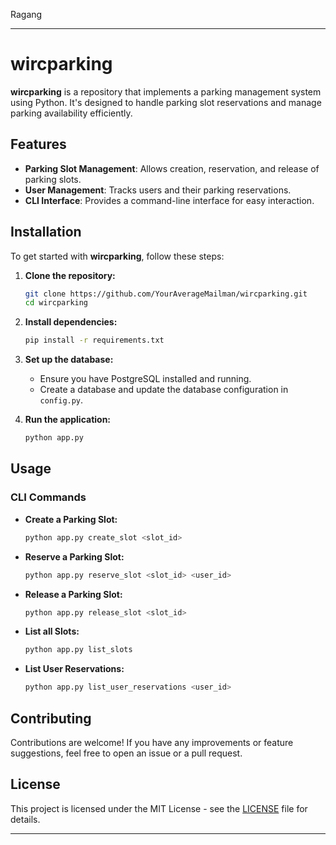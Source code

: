 Ragang

---

# wircparking

**wircparking** is a repository that implements a parking management system using Python. It's designed to handle parking slot reservations and manage parking availability efficiently.

## Features

- **Parking Slot Management**: Allows creation, reservation, and release of parking slots.
- **User Management**: Tracks users and their parking reservations.
- **CLI Interface**: Provides a command-line interface for easy interaction.

## Installation

To get started with **wircparking**, follow these steps:

1. **Clone the repository:**
   ```bash
   git clone https://github.com/YourAverageMailman/wircparking.git
   cd wircparking
   ```

2. **Install dependencies:**
   ```bash
   pip install -r requirements.txt
   ```

3. **Set up the database:**
   - Ensure you have PostgreSQL installed and running.
   - Create a database and update the database configuration in `config.py`.

4. **Run the application:**
   ```bash
   python app.py
   ```

## Usage

### CLI Commands

- **Create a Parking Slot:**
  ```bash
  python app.py create_slot <slot_id>
  ```

- **Reserve a Parking Slot:**
  ```bash
  python app.py reserve_slot <slot_id> <user_id>
  ```

- **Release a Parking Slot:**
  ```bash
  python app.py release_slot <slot_id>
  ```

- **List all Slots:**
  ```bash
  python app.py list_slots
  ```

- **List User Reservations:**
  ```bash
  python app.py list_user_reservations <user_id>
  ```

## Contributing

Contributions are welcome! If you have any improvements or feature suggestions, feel free to open an issue or a pull request.

## License

This project is licensed under the MIT License - see the [LICENSE](LICENSE) file for details.

---
